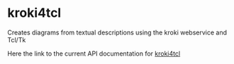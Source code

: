 # kroki4tcl

Creates diagrams from textual descriptions using the kroki webservice and Tcl/Tk

Here the link to the current API documentation for [kroki4tcl](https://htmlpreview.github.io/?https://github.com/mittelmark/kroki4tcl/blob/master/kroki4tcl/kroki4tcl.html)
